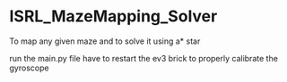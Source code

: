 # ISRL_MazeMapping_Solver
To map any given maze and to solve it using a* star

run the main.py file
have to restart the ev3 brick to properly calibrate the gyroscope
